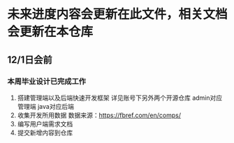 # 未来进度内容会更新在此文件，相关文档会更新在本仓库
## 12/1日会前

### 本周毕业设计已完成工作

1. 搭建管理端以及后端快速开发框架 详见账号下另外两个开源仓库 admin对应管理端 java对应后端
2. 收集开发所用数据 数据来源：https://fbref.com/en/comps/
3. 编写用户端需求文档
4. 提交新增内容到仓库
